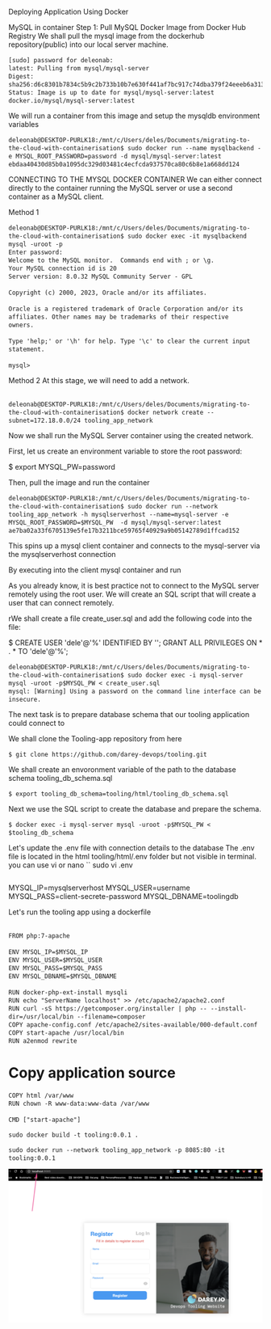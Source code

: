 Deploying Application Using Docker

MySQL in container
Step 1: Pull MySQL Docker Image from Docker Hub Registry
We shall pull the mysql image from the dockerhub repository(public) into our local server machine.
```
[sudo] password for deleonab: 
latest: Pulling from mysql/mysql-server
Digest: sha256:d6c8301b7834c5b9c2b733b10b7e630f441af7bc917c74dba379f24eeeb6a313
Status: Image is up to date for mysql/mysql-server:latest
docker.io/mysql/mysql-server:latest
```
We will run a container from this image and setup the mysqldb environment variables

```
deleonab@DESKTOP-PURLK18:/mnt/c/Users/deles/Documents/migrating-to-the-cloud-with-containerisation$ sudo docker run --name mysqlbackend -e MYSQL_ROOT_PASSWORD=password -d mysql/mysql-server:latest
ebdaa40430d85b0a1095dc329d03481c4ecfcda937570ca80c6b8e1a668dd124
```

CONNECTING TO THE MYSQL DOCKER CONTAINER
We can either connect directly to the container running the MySQL server or use a second container as a MySQL client. 

Method 1
```
deleonab@DESKTOP-PURLK18:/mnt/c/Users/deles/Documents/migrating-to-the-cloud-with-containerisation$ sudo docker exec -it mysqlbackend mysql -uroot -p
Enter password: 
Welcome to the MySQL monitor.  Commands end with ; or \g.
Your MySQL connection id is 20
Server version: 8.0.32 MySQL Community Server - GPL

Copyright (c) 2000, 2023, Oracle and/or its affiliates.

Oracle is a registered trademark of Oracle Corporation and/or its
affiliates. Other names may be trademarks of their respective
owners.

Type 'help;' or '\h' for help. Type '\c' to clear the current input statement.

mysql>

```

Method 2
At this stage, we will need to add a network. 
```

deleonab@DESKTOP-PURLK18:/mnt/c/Users/deles/Documents/migrating-to-the-cloud-with-containerisation$ docker network create --subnet=172.18.0.0/24 tooling_app_network
```

Now we shall run the MySQL Server container using the created network.

First, let us create an environment variable to store the root password:

$ export MYSQL_PW=password

Then, pull the image and run the container
```
deleonab@DESKTOP-PURLK18:/mnt/c/Users/deles/Documents/migrating-to-the-cloud-with-containerisation$ sudo docker run --network tooling_app_network -h mysqlserverhost --name=mysql-server -e MYSQL_ROOT_PASSWORD=$MYSQL_PW  -d mysql/mysql-server:latest
ae7ba02a33f6705139e5fe17b3211bce59765f40929a9b05142789d1ffcad152
```
This spins up a mysql client container and connects to the mysql-server via the mysqlserverhost connection

By executing into the client mysql container and run


As you already know, it is best practice not to connect to the MySQL server remotely using the root user. We will create an SQL script that will create a user that can connect remotely.

rWe shall create a file create_user.sql and add the following code into the file:

$ CREATE USER 'dele'@'%' IDENTIFIED BY ''; GRANT ALL PRIVILEGES ON * . * TO 'dele'@'%';

```
deleonab@DESKTOP-PURLK18:/mnt/c/Users/deles/Documents/migrating-to-the-cloud-with-containerisation$ sudo docker exec -i mysql-server mysql -uroot -p$MYSQL_PW < create_user.sql
mysql: [Warning] Using a password on the command line interface can be insecure.
``` 


The next task is to prepare database schema that our tooling application could connect to

We shall clone the Tooling-app repository from here
```
$ git clone https://github.com/darey-devops/tooling.git
```
We shall create an envoronment variable of the path to the database schema tooling_db_schema.sql
```
$ export tooling_db_schema=tooling/html/tooling_db_schema.sql 

```


Next we use the SQL script to create the database and prepare the schema. 
```
$ docker exec -i mysql-server mysql -uroot -p$MYSQL_PW < $tooling_db_schema 
```


Let's update the .env file with connection details to the database The .env file is located in the html tooling/html/.env folder but not visible in terminal. you can use vi or nano
``
sudo vi .env
```
```
MYSQL_IP=mysqlserverhost MYSQL_USER=username MYSQL_PASS=client-secrete-password MYSQL_DBNAME=toolingdb


Let's run the tooling app using a dockerfile

```

FROM php:7-apache

ENV MYSQL_IP=$MYSQL_IP
ENV MYSQL_USER=$MYSQL_USER
ENV MYSQL_PASS=$MYSQL_PASS
ENV MYSQL_DBNAME=$MYSQL_DBNAME

RUN docker-php-ext-install mysqli
RUN echo "ServerName localhost" >> /etc/apache2/apache2.conf
RUN curl -sS https://getcomposer.org/installer | php -- --install-dir=/usr/local/bin --filename=composer
COPY apache-config.conf /etc/apache2/sites-available/000-default.conf
COPY start-apache /usr/local/bin
RUN a2enmod rewrite
```

# Copy application source

```
COPY html /var/www
RUN chown -R www-data:www-data /var/www

CMD ["start-apache"]

```

```
sudo docker build -t tooling:0.0.1 .
```

```
sudo docker run --network tooling_app_network -p 8085:80 -it tooling:0.0.1
```

![tooling login](Tooling-Login.png)